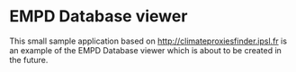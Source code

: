 EMPD Database viewer
======================

This small sample application based on http://climateproxiesfinder.ipsl.fr is
an example of the EMPD Database viewer which is about to be created in the
future.

